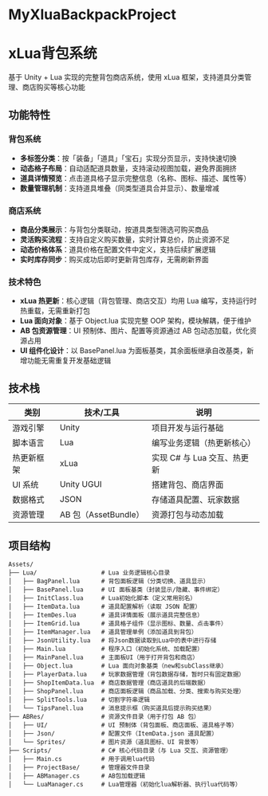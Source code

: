 # MyXluaBackpackProject
# xLua背包系统

基于 Unity + Lua 实现的完整背包商店系统，使用 xLua 框架，支持道具分类管理、商店购买等核心功能

## 功能特性

### 背包系统
- **多标签分类**：按「装备」「道具」「宝石」实现分页显示，支持快速切换
- **动态格子布局**：自动适配道具数量，支持滚动视图加载，避免界面拥挤
- **道具详情预览**：点击道具格子显示完整信息（名称、图标、描述、属性等）
- **数量管理机制**：支持道具堆叠（同类型道具合并显示）、数量增减

### 商店系统
- **商品分类展示**：与背包分类联动，按道具类型筛选可购买商品
- **灵活购买流程**：支持自定义购买数量，实时计算总价，防止资源不足
- **动态价格体系**：道具价格在配置文件中定义，支持后续扩展逻辑
- **实时库存同步**：购买成功后即时更新背包库存，无需刷新界面

### 技术特色
- **xLua 热更新**：核心逻辑（背包管理、商店交互）均用 Lua 编写，支持运行时热重载，无需重新打包
- **Lua 面向对象**：基于 Object.lua 实现完整 OOP 架构，模块解耦，便于维护
- **AB 包资源管理**：UI 预制体、图片、配置等资源通过 AB 包动态加载，优化资源占用
- **UI 组件化设计**：以 BasePanel.lua 为面板基类，其余面板继承自改基类，新增功能无需重复开发基础逻辑

## 技术栈

| 类别         | 技术/工具                  | 说明                     |
|--------------|---------------------------|--------------------------|
| 游戏引擎     | Unity                     | 项目开发与运行基础       |
| 脚本语言     | Lua                       | 编写业务逻辑（热更新核心）|
| 热更新框架   | xLua                      | 实现 C# 与 Lua 交互、热更新 |
| UI 系统      | Unity UGUI                | 搭建背包、商店界面       |
| 数据格式     | JSON                      | 存储道具配置、玩家数据   |
| 资源管理     | AB 包（AssetBundle）      | 资源打包与动态加载       |

## 项目结构

```text
Assets/
├── Lua/                  # Lua 业务逻辑核心目录
│   ├── BagPanel.lua      # 背包面板逻辑（分类切换、道具显示）
│   ├── BasePanel.lua     # UI 面板基类（封装显示/隐藏、事件绑定）
│   ├── InitClass.lua     # Lua初始化脚本（定义常用别名）
│   ├── ItemData.lua      # 道具配置解析（读取 JSON 配置）
│   ├── ItemDes.lua       # 道具详情面板（展示道具完整信息）
│   ├── ItemGrid.lua      # 道具格子组件（显示图标、数量、点击事件）
│   ├── ItemManager.lua   # 道具管理单例（添加道具到背包）
│   ├── JsonUtility.lua   # 将Json数据读取到Lua中的表中进行存储
│   ├── Main.lua          # 程序入口（初始化系统、加载配置）
│   ├── MainPanel.lua     # 主面板UI（用于打开背包和商店）
│   ├── Object.lua        # Lua 面向对象基类（new和subClass继承）
│   ├── PlayerData.lua    # 玩家数据管理（背包数据存储，暂时只有固定数据）
│   ├── ShopItemData.lua  # 商店数据管理（商店道具的后端数据）
│   ├── ShopPanel.lua     # 商店面板逻辑（商品加载、分类、搜索与购买处理）
│   ├── SplitTools.lua    # 切割字符串逻辑
│   └── TipsPanel.lua     # 消息提示框（购买道具后提示购买结果）
├── ABRes/                # 资源文件目录（用于打包 AB 包）
│   ├── UI/               # UI 预制体（背包面板、商店面板、道具格子等）
│   ├── Json/             # 配置文件（ItemData.json 道具配置）
│   └── Sprites/          # 图片资源（道具图标、UI 背景等）
├── Scripts/              # C# 核心代码目录（与 Lua 交互、资源管理）
│   ├── Main.cs           # 用于调用lua代码
│   ├── ProjectBase/      # 管理器文件目录
│   ├── ABManager.cs      # AB包加载逻辑
│   └── LuaManager.cs     # Lua管理器（初始化lua解析器、执行lua代码等）
